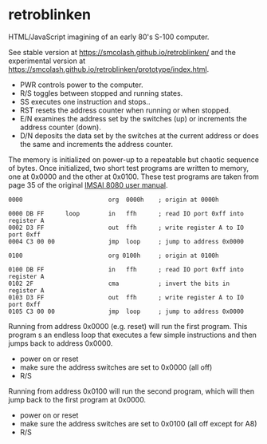 # retroblinken
HTML/JavaScript imagining of an early 80's S-100 computer.

See stable version at https://smcolash.github.io/retroblinken/
and the experimental version at 
https://smcolash.github.io/retroblinken/prototype/index.html.

- PWR controls power to the computer.
- R/S toggles between stopped and running states.
- SS executes one instruction and stops..
- RST resets the address counter when running or when stopped.
- E/N examines the address set by the switches (up) or increments the address counter (down).
- D/N deposits the data set by the switches at the current address or does the same and increments the address counter.

The memory is initialized on power-up to a repeatable but chaotic sequence of bytes.
Once initialized, two short test programs are written to memory, one at 0x0000 and
the other at 0x0100. These test programs are taken from page 35 of the original
[IMSAI 8080 user manual](http://dunfield.classiccmp.org/imsai/imsai.pdf).

```
0000                        org  0000h    ; origin at 0000h

0000 DB FF      loop        in   ffh      ; read IO port 0xff into register A
0002 D3 FF                  out  ffh      ; write register A to IO port 0xff
0004 C3 00 00               jmp  loop     ; jump to address 0x0000

0100                        org 0100h     ; origin at 0100h

0100 DB FF                  in   ffh      ; read IO port 0xff into register A
0102 2F                     cma           ; invert the bits in register A
0103 D3 FF                  out  ffh      ; write register A to IO port 0xff 
0105 C3 00 00               jmp  loop     ; jump to address 0x0000
```

Running from address 0x0000 (e.g. reset) will run the first program. This program
s an endless loop that executes a few simple instructions and then jumps back to
address 0x0000.

- power on or reset
- make sure the address switches are set to 0x0000 (all off)
- R/S

Running from address 0x0100 will run the second program, which will then jump 
back to the first program at 0x0000.

- power on or reset
- make sure the address switches are set to 0x0100 (all off except for A8)
- R/S
